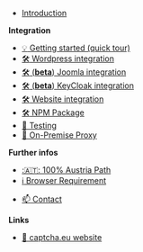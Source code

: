 <!-- docs/_sidebar.md -->

* [Introduction](/)

**Integration**

* [:bulb: Getting started (quick tour)](dashboard_quicktour.md)
* [:hammer_and_wrench: Wordpress integration](wordpress-install.md)
* [:hammer_and_wrench: (**beta**) Joomla integration](joomla-install.md)
* [:hammer_and_wrench: (**beta**) KeyCloak integration](keycloak-install.md)
* [:hammer_and_wrench: Website integration](install.md)
* [:hammer_and_wrench: NPM Package](npm.md)
* [:eyes: Testing](testing.md)
* [:octopus: On-Premise Proxy](proxy.md)
<!-- * [:fire: Troubleshooting](troubleshoot.md) -->

<!-- **Dashboard** -->
<!-- * [:bulb: Getting started (quick tour)](dashboard_quicktour.md) -->
<!-- * :level_slider: Settings -->
<!-- * :bar_chart: Statistics -->
<!-- * :coin: Billing -->

**Further infos**
* [:🇦🇹: 100% Austria Path](at-traffic.md)
* [:information_source: Browser Requirement](client.md)
<!-- * [:question: FAQ](faq.md) -->
<!-- * [:spiral_notepad: Changelog](changelog.md) -->
* [:mailbox:  Contact](https://www.captcha.eu/contact)

**Links**
* [:bookmark: captcha.eu website](https://www.captcha.eu)
